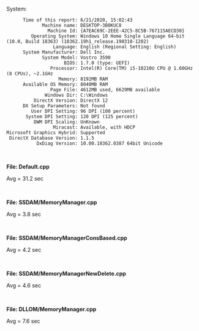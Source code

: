 System:

```
      Time of this report: 6/21/2020, 15:02:43
             Machine name: DESKTOP-3B0KUC8
               Machine Id: {A7EAC69C-2EEE-42C5-8C5B-767115AECD30}
         Operating System: Windows 10 Home Single Language 64-bit (10.0, Build 18363) (18362.19h1_release.190318-1202)
                 Language: English (Regional Setting: English)
      System Manufacturer: Dell Inc.
             System Model: Vostro 3590
                     BIOS: 1.7.0 (type: UEFI)
                Processor: Intel(R) Core(TM) i5-10210U CPU @ 1.60GHz (8 CPUs), ~2.1GHz
                   Memory: 8192MB RAM
      Available OS Memory: 8040MB RAM
                Page File: 4612MB used, 6629MB available
              Windows Dir: C:\Windows
          DirectX Version: DirectX 12
      DX Setup Parameters: Not found
         User DPI Setting: 96 DPI (100 percent)
       System DPI Setting: 120 DPI (125 percent)
          DWM DPI Scaling: UnKnown
                 Miracast: Available, with HDCP
Microsoft Graphics Hybrid: Supported
 DirectX Database Version: 1.1.5
           DxDiag Version: 10.00.18362.0387 64bit Unicode
```

<br>

**File: Default.cpp**

Avg = 31.2 sec 

<br>

**File: SSDAM/MemoryManager.cpp**

Avg = 3.8 sec 

<br>

**File: SSDAM/MemoryManagerConsBased.cpp**

Avg = 4.2 sec

<br>

**File: SSDAM/MemoryManagerNewDelete.cpp**

Avg = 4.6 sec

<br>

**File: DLLOM/MemoryManager.cpp**

Avg = 7.6 sec